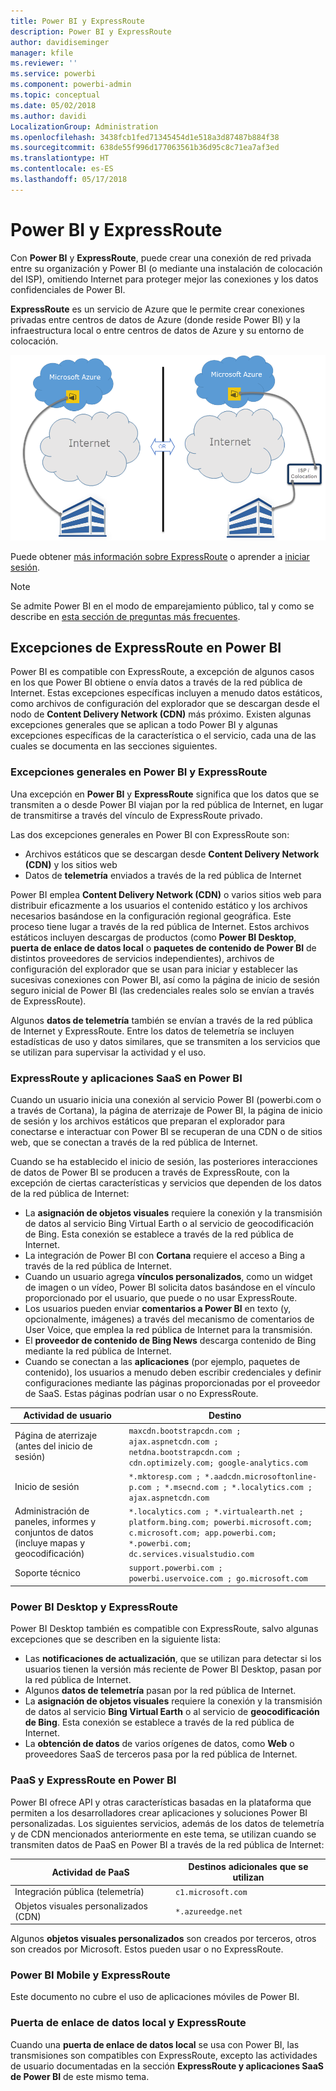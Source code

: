 ```yaml
---
title: Power BI y ExpressRoute
description: Power BI y ExpressRoute
author: davidiseminger
manager: kfile
ms.reviewer: ''
ms.service: powerbi
ms.component: powerbi-admin
ms.topic: conceptual
ms.date: 05/02/2018
ms.author: davidi
LocalizationGroup: Administration
ms.openlocfilehash: 3438fcb1fed71345454d1e518a3d87487b884f38
ms.sourcegitcommit: 638de55f996d177063561b36d95c8c71ea7af3ed
ms.translationtype: HT
ms.contentlocale: es-ES
ms.lasthandoff: 05/17/2018
---
```

# <a name="power-bi-and-expressroute"></a>Power BI y ExpressRoute
Con **Power BI** y **ExpressRoute**, puede crear una conexión de red privada entre su organización y Power BI (o mediante una instalación de colocación del ISP), omitiendo Internet para proteger mejor las conexiones y los datos confidenciales de Power BI.

**ExpressRoute** es un servicio de Azure que le permite crear conexiones privadas entre centros de datos de Azure (donde reside Power BI) y la infraestructura local o entre centros de datos de Azure y su entorno de colocación.

![](media/service-admin-power-bi-expressroute/pbi_expressroute_1.png)

Puede obtener [más información sobre ExpressRoute](https://azure.microsoft.com/services/expressroute/) o aprender a [iniciar sesión](https://azure.microsoft.com/pricing/details/expressroute/).

> [!NOTE]
> Se admite Power BI en el modo de emparejamiento público, tal y como se describe en [esta sección de preguntas más frecuentes](https://docs.microsoft.com/azure/expressroute/expressroute-faqs).
> 
> 

## <a name="power-bi-expressroute-exceptions"></a>Excepciones de ExpressRoute en Power BI
Power BI es compatible con ExpressRoute, a excepción de algunos casos en los que Power BI obtiene o envía datos a través de la red pública de Internet. Estas excepciones específicas incluyen a menudo datos estáticos, como archivos de configuración del explorador que se descargan desde el nodo de **Content Delivery Network (CDN)** más próximo. Existen algunas excepciones generales que se aplican a todo Power BI y algunas excepciones específicas de la característica o el servicio, cada una de las cuales se documenta en las secciones siguientes.

### <a name="overall-exceptions-to-power-bi-and-expressroute"></a>Excepciones generales en Power BI y ExpressRoute
Una excepción en **Power BI** y **ExpressRoute** significa que los datos que se transmiten a o desde Power BI viajan por la red pública de Internet, en lugar de transmitirse a través del vínculo de ExpressRoute privado.

Las dos excepciones generales en Power BI con ExpressRoute son:

* Archivos estáticos que se descargan desde **Content Delivery Network (CDN)** y los sitios web
* Datos de **telemetría** enviados a través de la red pública de Internet

Power BI emplea **Content Delivery Network (CDN)** o varios sitios web para distribuir eficazmente a los usuarios el contenido estático y los archivos necesarios basándose en la configuración regional geográfica. Este proceso tiene lugar a través de la red pública de Internet. Estos archivos estáticos incluyen descargas de productos (como **Power BI Desktop**, **puerta de enlace de datos local** o **paquetes de contenido de Power BI** de distintos proveedores de servicios independientes), archivos de configuración del explorador que se usan para iniciar y establecer las sucesivas conexiones con Power BI, así como la página de inicio de sesión seguro inicial de Power BI (las credenciales reales solo se envían a través de ExpressRoute).   

Algunos **datos de telemetría** también se envían a través de la red pública de Internet y ExpressRoute. Entre los datos de telemetría se incluyen estadísticas de uso y datos similares, que se transmiten a los servicios que se utilizan para supervisar la actividad y el uso.

### <a name="power-bi-saas-application-and-expressroute"></a>ExpressRoute y aplicaciones SaaS en Power BI
Cuando un usuario inicia una conexión al servicio Power BI (powerbi.com o a través de Cortana), la página de aterrizaje de Power BI, la página de inicio de sesión y los archivos estáticos que preparan el explorador para conectarse e interactuar con Power BI se recuperan de una CDN o de sitios web, que se conectan a través de la red pública de Internet.

Cuando se ha establecido el inicio de sesión, las posteriores interacciones de datos de Power BI se producen a través de ExpressRoute, con la excepción de ciertas características y servicios que dependen de los datos de la red pública de Internet:

* La **asignación de objetos visuales** requiere la conexión y la transmisión de datos al servicio Bing Virtual Earth o al servicio de geocodificación de Bing. Esta conexión se establece a través de la red pública de Internet.
* La integración de Power BI con **Cortana** requiere el acceso a Bing a través de la red pública de Internet.
* Cuando un usuario agrega **vínculos personalizados**, como un widget de imagen o un vídeo, Power BI solicita datos basándose en el vínculo proporcionado por el usuario, que puede o no usar ExpressRoute.
* Los usuarios pueden enviar **comentarios a Power BI** en texto (y, opcionalmente, imágenes) a través del mecanismo de comentarios de User Voice, que emplea la red pública de Internet para la transmisión.
* El **proveedor de contenido de Bing News** descarga contenido de Bing mediante la red pública de Internet.
* Cuando se conectan a las **aplicaciones** (por ejemplo, paquetes de contenido), los usuarios a menudo deben escribir credenciales y definir configuraciones mediante las páginas proporcionadas por el proveedor de SaaS. Estas páginas podrían usar o no ExpressRoute.

| Actividad de usuario | Destino |
| --- | --- |
| Página de aterrizaje (antes del inicio de sesión) |`maxcdn.bootstrapcdn.com ; ajax.aspnetcdn.com ; netdna.bootstrapcdn.com ; cdn.optimizely.com; google-analytics.com ` |
| Inicio de sesión |`*.mktoresp.com ; *.aadcdn.microsoftonline-p.com ; *.msecnd.com ; *.localytics.com ; ajax.aspnetcdn.com` |
| Administración de paneles, informes y conjuntos de datos (incluye mapas y geocodificación) |`*.localytics.com ; *.virtualearth.net ; platform.bing.com; powerbi.microsoft.com; c.microsoft.com; app.powerbi.com; *.powerbi.com; dc.services.visualstudio.com ` |
| Soporte técnico |`support.powerbi.com ; powerbi.uservoice.com ; go.microsoft.com ` |

### <a name="power-bi-desktop-and-expressroute"></a>Power BI Desktop y ExpressRoute
Power BI Desktop también es compatible con ExpressRoute, salvo algunas excepciones que se describen en la siguiente lista:

* Las **notificaciones de actualización**, que se utilizan para detectar si los usuarios tienen la versión más reciente de Power BI Desktop, pasan por la red pública de Internet.
* Algunos **datos de telemetría** pasan por la red pública de Internet.
* La **asignación de objetos visuales** requiere la conexión y la transmisión de datos al servicio **Bing Virtual Earth** o al servicio de **geocodificación de Bing**. Esta conexión se establece a través de la red pública de Internet.
* La **obtención de datos** de varios orígenes de datos, como **Web** o proveedores SaaS de terceros pasa por la red pública de Internet.

### <a name="power-bi-paas-and-expressroute"></a>PaaS y ExpressRoute en Power BI
Power BI ofrece API y otras características basadas en la plataforma que permiten a los desarrolladores crear aplicaciones y soluciones Power BI personalizadas. Los siguientes servicios, además de los datos de telemetría y de CDN mencionados anteriormente en este tema, se utilizan cuando se transmiten datos de PaaS en Power BI a través de la red pública de Internet:

| Actividad de PaaS | Destinos adicionales que se utilizan |
| --- | --- |
| Integración pública (telemetría) |`c1.microsoft.com` |
| Objetos visuales personalizados (CDN) |`*.azureedge.net` |

Algunos **objetos visuales personalizados** son creados por terceros, otros son creados por Microsoft. Estos pueden usar o no ExpressRoute.

### <a name="power-bi-mobile-and-expressroute"></a>Power BI Mobile y ExpressRoute
Este documento no cubre el uso de aplicaciones móviles de Power BI.  

### <a name="on-premises-data-gateway-and-expressroute"></a>Puerta de enlace de datos local y ExpressRoute
Cuando una **puerta de enlace de datos local** se usa con Power BI, las transmisiones son compatibles con ExpressRoute, excepto las actividades de usuario documentadas en la sección **ExpressRoute y aplicaciones SaaS de Power BI** de este mismo tema.  

